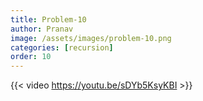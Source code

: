 ```yaml
---
title: Problem-10
author: Pranav
image: /assets/images/problem-10.png
categories: [recursion]
order: 10
---
```


{{< video https://youtu.be/sDYb5KsyKBI >}}

